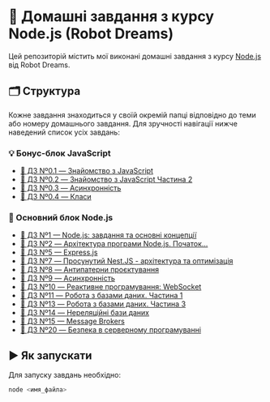 # 📘 Домашні завдання з курсу Node.js (Robot Dreams)

Цей репозиторій містить мої виконані домашні завдання з курсу [Node.js](https://robotdreams.cc/uk/course/1416-node-js) від Robot Dreams.

## 🗂 Структура

Кожне завдання знаходиться у своїй окремій папці відповідно до теми або номеру домашнього завдання. Для зручності навігації нижче наведений список усіх завдань:

### 💡 Бонус-блок JavaScript

- [📄 ДЗ Nº0.1 — Знайомство з JavaScript](./bonus-js/HW01.js)
- [📄 ДЗ Nº0.2 — Знайомство з JavaScript Частина 2](./bonus-js/HW02.js)
- [📄 ДЗ Nº0.3 — Асинхронність](./bonus-js/HW03.js)
- [📄 ДЗ Nº0.4 — Класи](./bonus-js/HW04.js)

### 🚀 Основний блок Node.js

- [📄 ДЗ Nº1 — Node.js: завдання та основні концепції](./task01/sum.js)
- [📄 ДЗ Nº2 — Архітектура програми Node.js. Початок...](./task02/)
- [📄 ДЗ Nº5 — Express.js](./task05/)
- [📄 ДЗ Nº7 — Просунутий Nest.JS - архітектура та оптимізація](./task07/)
- [📄 ДЗ Nº8 — Антипатерни проєктування](./task08/)
- [📄 ДЗ Nº9 — Асинхронність](./task09/)
- [📄 ДЗ Nº10 — Реактивне програмування: WebSocket](./task10/)
- [📄 ДЗ Nº11 — Робота з базами даних. Частина 1](./task11/)
- [📄 ДЗ Nº13 — Робота з базами даних. Частина 3](./task13/)
- [📄 ДЗ Nº14 — Нереляційні бази даних](./task14/)
- [📄 ДЗ Nº15 — Message Brokers](./task15/)
- [📄 ДЗ Nº20 — Безпека в серверному програмуванні](./task20/)

## ▶️ Як запускати

Для запуску завдань необхідно:

```bash
node <имя_файла>
```

<!-- Якщо є файл `package.json`, то для запуску коду необхідно:

```bash
npm install
npm run dev
``` -->
